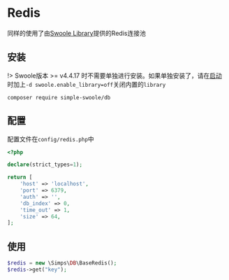 # Redis

同样的使用了由[Swoole Library](https://github.com/swoole/library)提供的Redis连接池

## 安装

!> Swoole版本 >= v4.4.17 时不需要单独进行安装。如果单独安装了，请在[启动](/install?id=启动)时加上`-d swoole.enable_library=off`关闭内置的`library`

```
composer require simple-swoole/db
```

## 配置

配置文件在`config/redis.php`中

```php
<?php

declare(strict_types=1);

return [
    'host' => 'localhost',
    'port' => 6379,
    'auth' => '',
    'db_index' => 0,
    'time_out' => 1,
    'size' => 64,
];
```

## 使用

```php
$redis = new \Simps\DB\BaseRedis();
$redis->get("key");
```